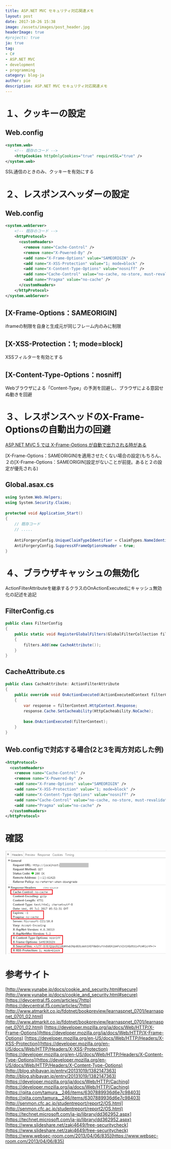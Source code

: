 ```yaml
---
title: ASP.NET MVC セキュリティ対応関連メモ
layout: post
date: 2017-10-26 15:38
image: /assets/images/post_header.jpg
headerImage: true
#projects: true
ja: true
tag:
- C#
- ASP.NET MVC
- development
- programming
category: blog-ja
author: pie
description: ASP.NET MVC セキュリティ対応関連メモ
---
```


# １、クッキーの設定

## Web.config

```xml
<system.web>
    <!-- 既存のコード -->
    <httpCookies httpOnlyCookies="true" requireSSL="true" />
</system.web>
```
SSL通信のときのみ、クッキーを有効にする

# ２、レスポンスヘッダーの設定

## Web.config
```xml
<system.webServer>
    <!-- 既存のコード -->
    <httpProtocol>
      <customHeaders>
        <remove name="Cache-Control" />
        <remove name="X-Powered-By" />
        <add name="X-Frame-Options" value="SAMEORIGIN" />
        <add name="X-XSS-Protection" value="1; mode=block" />
        <add name="X-Content-Type-Options" value="nosniff" />
        <add name="Cache-Control" value="no-cache, no-store, must-revalidate" />
        <add name="Pragma" value="no-cache" />
      </customHeaders>
    </httpProtocol>
</system.webServer>
```

## [X-Frame-Options：SAMEORIGIN]
iframeの制限を自身と生成元が同じフレーム内のみに制限

## [X-XSS-Protection：1; mode=block]
XSSフィルターを有効とする

## [X-Content-Type-Options：nosniff]
Webブラウザによる「Content-Type」の予測を回避し、ブラウザによる意図せぬ動きを回避


# ３、レスポンスヘッドのX-Frame-Optionsの自動出力の回避

[ASP.NET MVC 5 では X-Frame-Options が自動で出力される時がある](http://blog.shibayan.jp/entry/20131019/1382147363)

[X-Frame-Options：SAMEORIGIN]を適用させたくない場合の設定(もちろん、２の[X-Frame-Options：SAMEORIGIN]設定がないことが前提。あると２の設定が優先される)


## Global.asax.cs

```cs
using System.Web.Helpers;
using System.Security.Claims;

protected void Application_Start()
{
    // 既存コード
    // .....

    AntiForgeryConfig.UniqueClaimTypeIdentifier = ClaimTypes.NameIdentifier;
    AntiForgeryConfig.SuppressXFrameOptionsHeader = true;
}
```
# ４、ブラウザキャッシュの無効化

ActionFilterAttributeを継承するクラスのOnActionExecutedにキャッシュ無効化の記述を追記


## FilterConfig.cs

```cs
public class FilterConfig
{
	public static void RegisterGlobalFilters(GlobalFilterCollection filters)
	{
		filters.Add(new CacheAttribute());
	}
}
```

## CacheAttribute.cs

```cs
public class CacheAttribute: ActionFilterAttribute
{
	public override void OnActionExecuted(ActionExecutedContext filterContext)
	{
		var response = filterContext.HttpContext.Response;
		response.Cache.SetCacheability(HttpCacheability.NoCache);

		base.OnActionExecuted(filterContext);
	}
}
```

## Web.configで対応する場合(2と3を両方対応した例)

```xml
<httpProtocol>
  <customHeaders>
	<remove name="Cache-Control" />
	<remove name="X-Powered-By" />
	<add name="X-Frame-Options" value="SAMEORIGIN" />
	<add name="X-XSS-Protection" value="1; mode=block" />
	<add name="X-Content-Type-Options" value="nosniff" />
	<add name="Cache-Control" value="no-cache, no-store, must-revalidate" />
	<add name="Pragma" value="no-cache" />
  </customHeaders>
</httpProtocol>
```

# 確認

![005](/assets/images/post/post-005.png)

# 参考サイト

[http://www.yunabe.jp/docs/cookie_and_security.html#secure](http://www.yunabe.jp/docs/cookie_and_security.html#secure)
[https://devcentral.f5.com/articles/7http](https://devcentral.f5.com/articles/7http)
[http://www.atmarkit.co.jp/fdotnet/bookpreview/learnaspnet_0701/learnaspnet_0701_02.html](http://www.atmarkit.co.jp/fdotnet/bookpreview/learnaspnet_0701/learnaspnet_0701_02.html)
[https://developer.mozilla.org/ja/docs/Web/HTTP/X-Frame-Options](https://developer.mozilla.org/ja/docs/Web/HTTP/X-Frame-Options)
[https://developer.mozilla.org/en-US/docs/Web/HTTP/Headers/X-XSS-Protection](https://developer.mozilla.org/en-US/docs/Web/HTTP/Headers/X-XSS-Protection)
[https://developer.mozilla.org/en-US/docs/Web/HTTP/Headers/X-Content-Type-Options](https://developer.mozilla.org/en-US/docs/Web/HTTP/Headers/X-Content-Type-Options)
[http://blog.shibayan.jp/entry/20131019/1382147363](http://blog.shibayan.jp/entry/20131019/1382147363)
[https://developer.mozilla.org/ja/docs/Web/HTTP/Caching](https://developer.mozilla.org/ja/docs/Web/HTTP/Caching)
[https://qiita.com/tamura__246/items/6307889936d6e7c98403](https://qiita.com/tamura__246/items/6307889936d6e7c98403)
[http://senmon.cfc.ac.jp/studentreport/report2/OS.html](http://senmon.cfc.ac.jp/studentreport/report2/OS.html)
[https://technet.microsoft.com/ja-jp/library/dd362952.aspx](https://technet.microsoft.com/ja-jp/library/dd362952.aspx)
[https://www.slideshare.net/zaki4649/free-securitycheck](https://www.slideshare.net/zaki4649/free-securitycheck)
[https://www.websec-room.com/2013/04/06/835](https://www.websec-room.com/2013/04/06/835)




